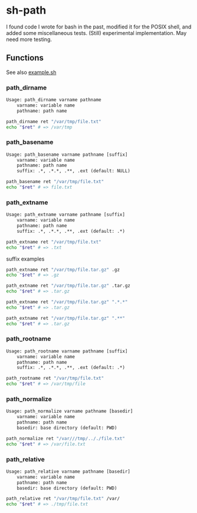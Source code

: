 # sh-path

I found code I wrote for bash in the past, modified it for the POSIX shell, and added some miscellaneous tests. (Still) experimental implementation. May need more testing.

## Functions

See also [example.sh](example.sh)

### path_dirname

```txt
Usage: path_dirname varname pathname
    varname: variable name
    pathname: path name
```

```sh
path_dirname ret "/var/tmp/file.txt"
echo "$ret" # => /var/tmp
```

### path_basename

```txt
Usage: path_basename varname pathname [suffix]
    varname: variable name
    pathname: path name
    suffix: .*, .*.*, .**, .ext (default: NULL)
```

```sh
path_basename ret "/var/tmp/file.txt"
echo "$ret" # => file.txt
```

### path_extname

```txt
Usage: path_extname varname pathname [suffix]
    varname: variable name
    pathname: path name
    suffix: .*, .*.*, .**, .ext (default: .*)
```

```sh
path_extname ret "/var/tmp/file.txt"
echo "$ret" # => .txt
```

suffix examples

```sh
path_extname ret "/var/tmp/file.tar.gz" .gz
echo "$ret" # => .gz

path_extname ret "/var/tmp/file.tar.gz" .tar.gz
echo "$ret" # => .tar.gz

path_extname ret "/var/tmp/file.tar.gz" ".*.*"
echo "$ret" # => .tar.gz

path_extname ret "/var/tmp/file.tar.gz" ".**"
echo "$ret" # => .tar.gz
```

### path_rootname

```txt
Usage: path_rootname varname pathname [suffix]
    varname: variable name
    pathname: path name
    suffix: .*, .*.*, .**, .ext (default: .*)
```

```sh
path_rootname ret "/var/tmp/file.txt"
echo "$ret" # => /var/tmp/file
```

### path_normalize

```txt
Usage: path_normalize varname pathname [basedir]
    varname: variable name
    pathname: path name
    basedir: base directory (default: PWD)
```

```sh
path_normalize ret "/var///tmp/.././file.txt"
echo "$ret" # => /var/file.txt
```

### path_relative

```txt
Usage: path_relative varname pathname [basedir]
    varname: variable name
    pathname: path name
    basedir: base directory (default: PWD)
```

```sh
path_relative ret "/var/tmp/file.txt" /var/
echo "$ret" # => ./tmp/file.txt
```